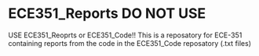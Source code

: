 # ECE351_Reports DO NOT USE
USE ECE351_Reoprts or ECE351_Code!!
This is a reposatory for ECE-351 containing reports from the code in the ECE351_Code reposatory (.txt files)
